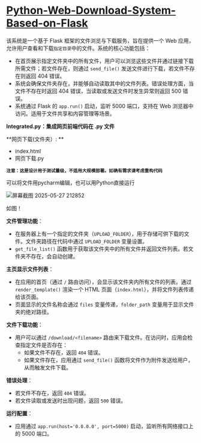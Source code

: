 # [Python-Web-Download-System-Based-on-Flask](https://github.com/Lee-hm123/Python-Web-Download-System-Based-on-Flask) 



该系统是一个基于 Flask 框架的文件浏览与下载服务，旨在提供一个 Web 应用，允许用户查看和下载`指定目录`中的文件。系统的核心功能包括：

- 在首页展示指定文件夹中的所有文件，用户可以浏览这些文件并通过链接下载所需文件；若文件存在，则通过 `send_file()` 发送文件进行下载，若文件不存在则返回 404 错误。
- 系统会确保文件夹存在，并能够自动读取其中的文件列表。错误处理方面，当文件不存在时返回 404 错误，当读取或发送文件时发生异常则返回 500 错误。
- 系统通过 Flask 的 `app.run()` 启动，监听 5000 端口，支持在 Web 浏览器中访问。适用于文件共享和内容管理等场景。



**Integrated.py：集成网页前端代码在 .py 文件**

**网页下载(文件夹）: **

+ index.html
+ 网页下载.py

**```注意：这是设计用于测试量级，不适用大规模部署。如确有需求请考虑重构代码```**

可以将文件用pycharm编辑，也可以用Python直接运行

![屏幕截图 2025-05-27 212852](https://github.com/user-attachments/assets/427cd3aa-54cb-4da2-b60b-0653c0e7d868)


如图！



**文件管理功能**：

- 在服务器上有一个指定的文件夹（`UPLOAD_FOLDER`），用于存储可供下载的文件。文件夹路径在代码中通过 `UPLOAD_FOLDER` 变量设置。
- `get_file_list()` 函数用于获取该文件夹中的所有文件并返回文件列表。若文件夹不存在，会自动创建。

**主页显示文件列表**：

- 在应用的首页（通过 `/` 路由访问），会显示该文件夹内所有文件的列表。通过 `render_template()` 渲染一个 HTML 页面（`index.html`），并将文件列表传递给该页面。
- 页面显示的文件名称会通过 `files` 变量传递，`folder_path` 变量用于显示文件夹的绝对路径。

**文件下载功能**：

- 用户可以通过 `/download/<filename>` 路由来下载文件。在访问时，应用会检查指定文件是否存在：
  - 如果文件不存在，返回 `404` 错误。
  - 如果文件存在，应用通过 `send_file()` 函数将文件作为附件发送给用户，从而触发文件下载。

**错误处理**：

- 若文件不存在，返回 `404` 错误。
- 若文件读取或发送时出现问题，返回 `500` 错误。

**运行配置**：

- 应用通过 `app.run(host='0.0.0.0', port=5000)` 启动，监听所有网络接口上的 5000 端口。
